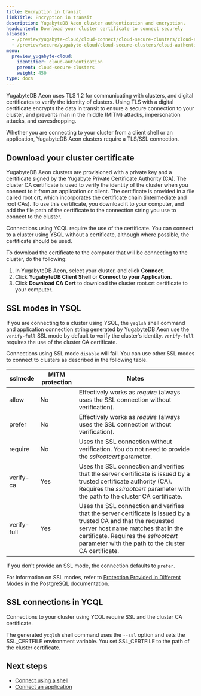```yaml
---
title: Encryption in transit
linkTitle: Encryption in transit
description: YugabyteDB Aeon cluster authentication and encryption.
headcontent: Download your cluster certificate to connect securely
aliases:
  - /preview/yugabyte-cloud/cloud-connect/cloud-secure-clusters/cloud-authentication/
  - /preview/secure/yugabyte-cloud/cloud-secure-clusters/cloud-authentication/
menu:
  preview_yugabyte-cloud:
    identifier: cloud-authentication
    parent: cloud-secure-clusters
    weight: 450
type: docs
---
```


YugabyteDB Aeon uses TLS 1.2 for communicating with clusters, and digital certificates to verify the identity of clusters. Using TLS with a digital certificate encrypts the data in transit to ensure a secure connection to your cluster, and prevents man in the middle (MITM) attacks, impersonation attacks, and eavesdropping.

Whether you are connecting to your cluster from a client shell or an application, YugabyteDB Aeon clusters require a TLS/SSL connection.

## Download your cluster certificate

YugabyteDB Aeon clusters are provisioned with a private key and a certificate signed by the Yugabyte Private Certificate Authority (CA). The cluster CA certificate is used to verify the identity of the cluster when you connect to it from an application or client. The certificate is provided in a file called root.crt, which incorporates the certificate chain (intermediate and root CAs). To use this certificate, you download it to your computer, and add the file path of the certificate to the connection string you use to connect to the cluster.

Connections using YCQL require the use of the certificate. You can connect to a cluster using YSQL without a certificate, although where possible, the certificate should be used.

To download the certificate to the computer that will be connecting to the cluster, do the following:

1. In YugabyteDB Aeon, select your cluster, and click **Connect**.
1. Click **YugabyteDB Client Shell** or **Connect to your Application**.
1. Click **Download CA Cert** to download the cluster root.crt certificate to your computer.

## SSL modes in YSQL

If you are connecting to a cluster using YSQL, the `ysqlsh` shell command and application connection string generated by YugabyteDB Aeon use the `verify-full` SSL mode by default to verify the cluster’s identity. `verify-full` requires the use of the cluster CA certificate.

Connections using SSL mode `disable` will fail. You can use other SSL modes to connect to clusters as described in the following table.

| sslmode | MITM protection | Notes |
|---|---|---|
| allow | No | Effectively works as _require_ (always uses the SSL connection without verification). |
| prefer | No | Effectively works as _require_ (always uses the SSL connection without verification). |
| require | No | Uses the SSL connection without verification. You do not need to provide the _sslrootcert_ parameter. |
| verify-ca | Yes | Uses the SSL connection and verifies that the server certificate is issued by a trusted certificate authority (CA). Requires the _sslrootcert_ parameter with the path to the cluster CA certificate. |
| verify-full | Yes | Uses the SSL connection and verifies that the server certificate is issued by a trusted CA and that the requested server host name matches that in the certificate. Requires the _sslrootcert_ parameter with the path to the cluster CA certificate. |

If you don't provide an SSL mode, the connection defaults to `prefer`.

For information on SSL modes, refer to [Protection Provided in Different Modes](https://www.postgresql.org/docs/11/libpq-ssl.html#LIBPQ-SSL-PROTECTION) in the PostgreSQL documentation.

## SSL connections in YCQL

Connections to your cluster using YCQL require SSL and the cluster CA certificate.

The generated `ycqlsh` shell command uses the `--ssl` option and sets the SSL_CERTFILE environment variable. You set SSL_CERTFILE to the path of the cluster certificate.

## Next steps

- [Connect using a shell](../../cloud-connect/connect-client-shell/)
- [Connect an application](../../cloud-connect/connect-applications/)

